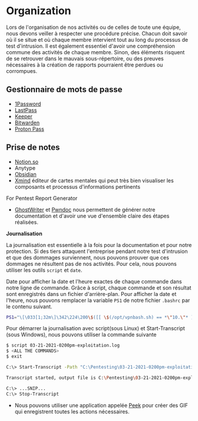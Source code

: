 # Organization

Lors de l'organisation de nos activités ou de celles de toute une équipe, nous devons veiller à respecter une procédure précise. Chacun doit savoir où il se situe et où chaque membre intervient tout au long du processus de test d'intrusion. Il est également essentiel d'avoir une compréhension commune des activités de chaque membre. Sinon, des éléments risquent de se retrouver dans le mauvais sous-répertoire, ou des preuves nécessaires à la création de rapports pourraient être perdues ou corrompues.

## Gestionnaire de mots de passe

- [1Password](https://1password.com/)
- [LastPass](https://www.lastpass.com/)
- [Keeper](https://www.keepersecurity.com/)
- [Bitwarden](https://bitwarden.com/)
- [Proton Pass](https://proton.me/pass)

## Prise de notes

- [Notion.so](https://notion.so/)
- Anytype
- [Obsidian](https://obsidian.md/)
- [Xmind](https://xmind.com/) éditeur de cartes mentales qui peut très bien visualiser les composants et processus d'informations pertinents

For Pentest Report Generator

- [GhostWriter](https://github.com/GhostManager/Ghostwriter) et [Pwndoc](https://github.com/pwndoc/pwndoc) nous permettent de générer notre documentation et d'avoir une vue d'ensemble claire des étapes réalisées.

**Journalisation**

La journalisation est essentielle à la fois pour la documentation et pour notre protection. Si des tiers attaquent l'entreprise pendant notre test d'intrusion et que des dommages surviennent, nous pouvons prouver que ces dommages ne résultent pas de nos activités. Pour cela, nous pouvons utiliser les outils `script` et `date`. 

Date pour afficher la date et l'heure exactes de chaque commande dans notre ligne de commande. Grâce à script, chaque commande et son résultat sont enregistrés dans un fichier d'arrière-plan. Pour afficher la date et l'heure, nous pouvons remplacer la variable `PS1` de notre fichier `.bashrc` par le contenu suivant.

```sh
PS1="\[\033[1;32m\]\342\224\200\$([[ \$(/opt/vpnbash.sh) == *\"10.\"* ]] && echo \"[\[\033[1;34m\]\$(/opt/vpnserver.sh)\[\033[1;32m\]]\342\224\200[\[\033[1;37m\]\$(/opt/vpnbash.sh)\[\033[1;32m\]]\342\224\200\")[\[\033[1;37m\]\u\[\033[01;32m\]@\[\033[01;34m\]\h\[\033[1;32m\]]\342\224\200[\[\033[1;37m\]\w\[\033[1;32m\]]\n\[\033[1;32m\]\342\224\224\342\224\200\342\224\200\342\225\274 [\[\e[01;33m\]$(date +%D-%r)\[\e[01;32m\]]\\$ \[\e[0m\]"
```

Pour démarrer la journalisation avec script(sous Linux) et Start-Transcript (sous Windows), nous pouvons utiliser la commande suivante

```sh
$ script 03-21-2021-0200pm-exploitation.log
$ <ALL THE COMMANDS>
$ exit
```

```sh
C:\> Start-Transcript -Path "C:\Pentesting\03-21-2021-0200pm-exploitation.log"

Transcript started, output file is C:\Pentesting\03-21-2021-0200pm-exploitation.log

C:\> ...SNIP...
C:\> Stop-Transcript
```

-  Nous pouvons utiliser une application appelée [Peek](https://github.com/phw/peek) pour créer des GIF qui enregistrent toutes les actions nécessaires.